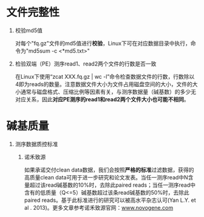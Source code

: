 # 文件完整性

1. 校验md5值

    对每个"fq.gz"文件的md5值进行**校验**，Linux下可在对应数据目录中执行，命令为"md5sum -c <*md5.txt>"

2. 检验双端（PE）测序read1、read2两个文件的行数是否一致

    在Linux下使用“zcat XXX.fq.gz | wc -l”命令检查数据文件的行数，行数除以4即为reads的数量。注意数据文件大小为文件占用磁盘空间的大小，文件的大小通常与磁盘格式、压缩比例等因素有关，与测序数据量（碱基数）的多少无对应关系，因此**对应PE测序的read1和read2两个文件大小也可能不相同**。

# 碱基质量

1. 测序数据质控标准

    1. 诺禾致源

        如果承诺交付clean data数据，我们会按照**严格的标准**过滤数据，获得的高质量clean data可用于进一步研究和论文发表。当任一测序read中N含量超过该read碱基数的10%时，去除此paired reads；当任一测序read中含有的低质量（Q<=5）碱基数超过该条read碱基数的50%时，去除此paired reads。基于此标准进行的研究可以被高水平杂志认可(Yan L.Y. et al . 2013)。更多文章参考诺禾致源官网：www.novogene.com